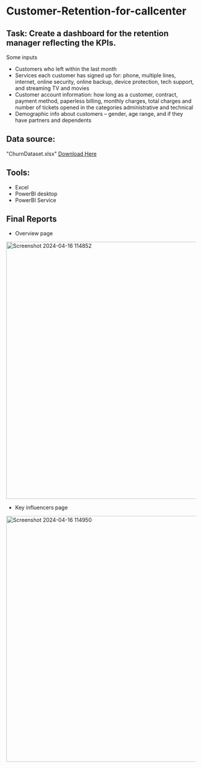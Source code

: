 #                                Customer-Retention-for-callcenter

## Task: Create a dashboard for the retention manager reflecting the KPIs. 
Some inputs
- Customers who left within the last month
- Services each customer has signed up for: phone, multiple lines, internet, online security, online backup, device protection, tech
support, and streaming TV and movies
- Customer account information: how long as a customer, contract, payment method, paperless billing, monthly charges, total charges
and number of tickets opened in the categories administrative and technical
- Demographic info about customers – gender, age range, and if they have partners and dependents

## Data source:  
"ChurnDataset.xlsx" [Download Here](https://cdn.theforage.com/vinternships/companyassets/4sLyCPgmsy8DA6Dh3/02%20Churn-Dataset.xlsx)

## Tools: 
- Excel 
- PowerBI desktop
- PowerBI Service

## Final Reports

- Overview page
<img width="682" alt="Screenshot 2024-04-16 114852" src="https://github.com/Suifengyuan78/Customer-Retention-for-callcenter/assets/167149285/e117451a-819a-4324-af42-2c8402fcf5e7">

- Key influencers page
<img width="652" alt="Screenshot 2024-04-16 114950" src="https://github.com/Suifengyuan78/Customer-Retention-for-callcenter/assets/167149285/b03cd360-9b1b-4d3d-b798-dd0a4d39f0c0">









